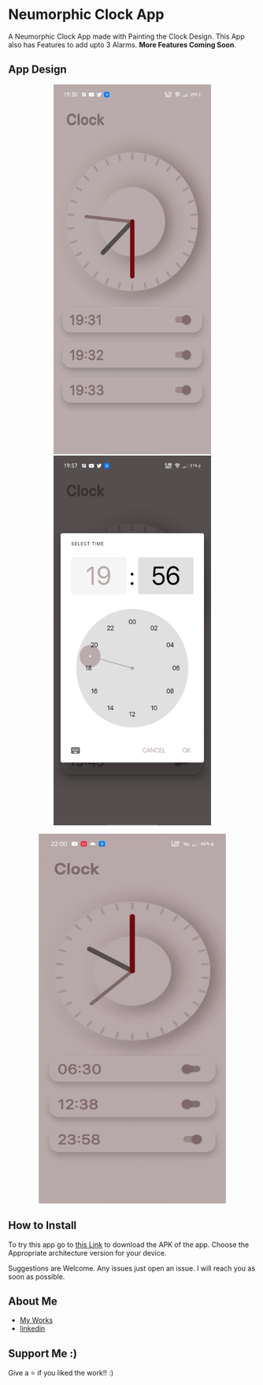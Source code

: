 # Neumorphic Clock App

A Neumorphic Clock App made with Painting the Clock Design. This App also has Features to 
add upto 3 Alarms. **More Features Coming Soon**.

## App Design
<p align = "middle">
<img src = "/screenshots/homescreen.jpg" width="320" height = "750"></img>
<img src = "/screenshots/choose_time.jpg" width="320" height = "750"></img>
</p>
<p align = "middle">
<img src = "/screenshots/video.gif" width="380" height = "750"></img>
</p>
 
## How to Install

To try this app go to [this Link](https://github.com/Poujhit/Neumorphic-Clock-App/releases/tag/v1.0.2) to download the APK of the app. Choose the Appropriate
architecture version for your device.

Suggestions are Welcome. Any issues just open an issue. I will reach you as soon as possible.

## About Me
- [My Works](https://github.com/Poujhit)
- [linkedin](https://www.linkedin.com/in/poujhit-mu-41586a194/)

## Support Me :)
Give a ⭐ if you liked the work!! :)
